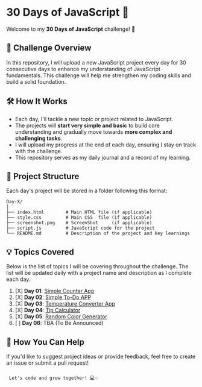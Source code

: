 # 30 Days of JavaScript 🚀

Welcome to my **30 Days of JavaScript** challenge! 🎉

## 📅 Challenge Overview

In this repository, I will upload a new JavaScript project every day for 30 consecutive days to enhance my understanding of JavaScript fundamentals. This challenge will help me strengthen my coding skills and build a solid foundation.

## 🛠️ How It Works

- Each day, I'll tackle a new topic or project related to JavaScript.
- The projects will **start very simple and basic** to build core understanding and gradually move towards **more complex and challenging tasks**.
- I will upload my progress at the end of each day, ensuring I stay on track with the challenge.
- This repository serves as my daily journal and a record of my learning.


## 📁 Project Structure

Each day's project will be stored in a folder following this format:

```
Day-X/
│
├── index.html        # Main HTML file (if applicable)
├── style.css         # Main CSS  file (if applicable)
├── screenshot.png    # ScreenShot     (if applicable)
├── script.js         # JavaScript code for the project
└── README.md         # Description of the project and key learnings
```

## 💡 Topics Covered

Below is the list of topics I will be covering throughout the challenge. The list will be updated daily with a project name and description as I complete each day.

1. [X]  **Day 01**:  [Simple Counter App](https://github.com/VaibhavKatariya/30DaysOfJavaScript/tree/main/Day-1)
2. [X]  **Day 02**:  [Simple To-Do APP](https://github.com/VaibhavKatariya/30DaysOfJavaScript/tree/main/Day-2)
3. [X]  **Day 03**:  [Temperature Converter App](https://github.com/VaibhavKatariya/30DaysOfJavaScript/tree/main/Day-3)
4. [X]  **Day 04**:  [Tip Calculator](https://github.com/VaibhavKatariya/30DaysOfJavaScript/tree/main/Day-4)
5. [X]  **Day 05**:  [Random Color Generator](https://github.com/VaibhavKatariya/30DaysOfJavaScript/tree/main/Day-5)
6. [ ]  **Day 06**: TBA (To Be Announced)

## 🤝 How You Can Help

If you'd like to suggest project ideas or provide feedback, feel free to create an issue or submit a pull request!

### 

```
 Let's code and grow together! 💻✨ 
```
